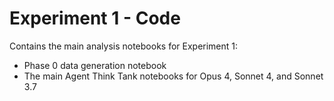 # Experiment 1 - Code

Contains the main analysis notebooks for Experiment 1:
- Phase 0 data generation notebook
- The main Agent Think Tank notebooks for Opus 4, Sonnet 4, and Sonnet 3.7
